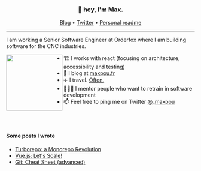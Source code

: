 <h3 align="center">👋 hey, I'm Max.</h3>

<p align="center">
  <a href="https://www.maxpou.fr">Blog</a> •
  <a href="https://twitter.com/_maxpou">Twitter</a> •
  <a href="https://www.maxpou.fr/readme">Personal readme</a>
</p>

---

I am working a Senior Software Engineer at Orderfox where I am building software for the CNC industries. 

<a href="https://www.maxpou.fr"><img align="left" width="150" height="150" src="https://raw.githubusercontent.com/maxpou/maxpou/main/octomax.svg"></a>

* 🏗 I works with react (focusing on architecture, accessibility and testing)
* 📝 I blog at [maxpou.fr](https://www.maxpou.fr)
* ✈️ I travel. [Often.](https://nomadlist.com/@maxpou)
* 👨🏼‍🏫 I mentor people who want to retrain in software development
* 📫 Feel free to ping me on Twitter [@_maxpou](https://twitter.com/_maxpou)

<br/>
<br/>

#### Some posts I wrote

* [Turborepo: a Monorepo Revolution](https://www.maxpou.fr/turborepo)
* [Vue.js: Let's Scale!](https://www.maxpou.fr/vue-js-module-architecture)
* [Git: Cheat Sheet (advanced)](https://www.maxpou.fr/git-cheat-sheet)
